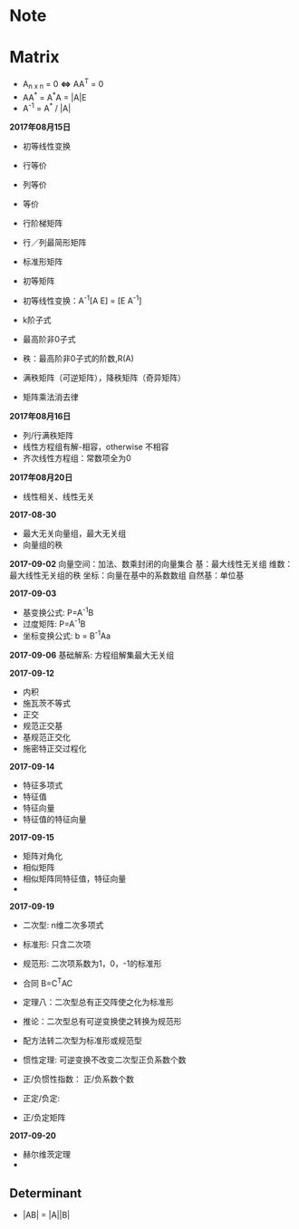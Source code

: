 Note
====

# Matrix

- A<sub>n x n</sub> = 0 **<=>** AA<sup>T</sup> = 0
- AA<sup>\*</sup> = A<sup>\*</sup>A = |A|E
- A<sup>-1</sup> = A<sup>*</sup> / |A|

**2017年08月15日**

- 初等线性变换
- 行等价
- 列等价
- 等价
- 行阶梯矩阵
- 行／列最简形矩阵
- 标准形矩阵
- 初等矩阵
- 初等线性变换：A<sup>-1</sup>[A E] = [E A<sup>-1</sup>]
- k阶子式
- 最高阶非0子式
- 秩：最高阶非0子式的阶数,R(A)
- 满秩矩阵（可逆矩阵），降秩矩阵（奇异矩阵）

- 矩阵乘法消去律

**2017年08月16日**

- 列/行满秩矩阵
- 线性方程组有解-相容，otherwise 不相容
- 齐次线性方程组：常数项全为0

**2017年08月20日**

- 线性相关、线性无关

**2017-08-30**

- 最大无关向量组，最大无关组
- 向量组的秩

**2017-09-02**
向量空间：加法、数乘封闭的向量集合
基：最大线性无关组
维数：最大线性无关组的秩
坐标：向量在基中的系数数组
自然基：单位基

**2017-09-03**

- 基变换公式: P=A<sup>-1</sup>B
- 过度矩阵: P=A<sup>-1</sup>B
- 坐标变换公式: b = B<sup>-1</sup>Aa

**2017-09-06**
基础解系: 方程组解集最大无关组

**2017-09-12**

- 内积
- 施瓦茨不等式
- 正交
- 规范正交基
- 基规范正交化
- 施密特正交过程化

**2017-09-14**

- 特征多项式
- 特征值
- 特征向量
- 特征值的特征向量

**2017-09-15**

- 矩阵对角化
- 相似矩阵
- 相似矩阵同特征值，特征向量
- 

**2017-09-19**

- 二次型: n维二次多项式
- 标准形: 只含二次项
- 规范形: 二次项系数为1，0，-1的标准形
- 合同 B=C<sup>T</sup>AC
- 定理八：二次型总有正交阵使之化为标准形
- 推论：二次型总有可逆变换使之转换为规范形
- 配方法转二次型为标准形或规范型

- 惯性定理: 可逆变换不改变二次型正负系数个数
- 正/负惯性指数： 正/负系数个数

- 正定/负定: 
- 正/负定矩阵

**2017-09-20**

- 赫尔维茨定理
- 

Determinant
-----------

- |AB| = |A||B|
 
